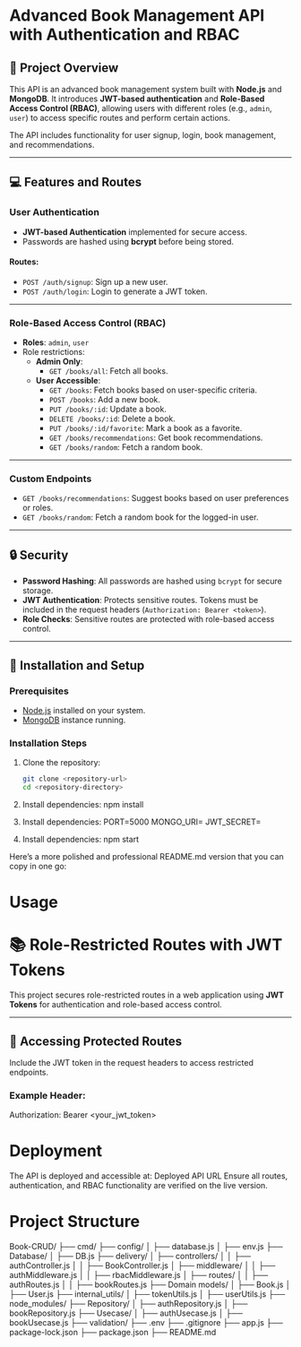 # Advanced Book Management API with Authentication and RBAC

## 🚀 Project Overview
This API is an advanced book management system built with **Node.js** and **MongoDB**. It introduces **JWT-based authentication** and **Role-Based Access Control (RBAC)**, allowing users with different roles (e.g., `admin`, `user`) to access specific routes and perform certain actions. 

The API includes functionality for user signup, login, book management, and recommendations.

---

## 💻 Features and Routes

### **User Authentication**
- **JWT-based Authentication** implemented for secure access.
- Passwords are hashed using **bcrypt** before being stored.

#### Routes:
- `POST /auth/signup`: Sign up a new user.
- `POST /auth/login`: Login to generate a JWT token.

---

### **Role-Based Access Control (RBAC)**
- **Roles**: `admin`, `user`
- Role restrictions:
  - **Admin Only**:
    - `GET /books/all`: Fetch all books.
  - **User Accessible**:
    - `GET /books`: Fetch books based on user-specific criteria.
    - `POST /books`: Add a new book.
    - `PUT /books/:id`: Update a book.
    - `DELETE /books/:id`: Delete a book.
    - `PUT /books/:id/favorite`: Mark a book as a favorite.
    - `GET /books/recommendations`: Get book recommendations.
    - `GET /books/random`: Fetch a random book.

---

### **Custom Endpoints**
- `GET /books/recommendations`: Suggest books based on user preferences or roles.
- `GET /books/random`: Fetch a random book for the logged-in user.

---

## 🔒 Security
- **Password Hashing**: All passwords are hashed using `bcrypt` for secure storage.
- **JWT Authentication**: Protects sensitive routes. Tokens must be included in the request headers (`Authorization: Bearer <token>`).
- **Role Checks**: Sensitive routes are protected with role-based access control.

---

## 🔧 Installation and Setup

### Prerequisites
- [Node.js](https://nodejs.org/) installed on your system.
- [MongoDB](https://www.mongodb.com/) instance running.

### Installation Steps
1. Clone the repository:
   ```bash
   git clone <repository-url>
   cd <repository-directory>
2. Install dependencies:
    npm install

3. Install dependencies:
    PORT=5000
    MONGO_URI=<Your-MongoDB-URI>
    JWT_SECRET=<Your-JWT-Secret>

4. Install dependencies:
    npm start

Here’s a more polished and professional README.md version that you can copy in one go:


# Usage

# 📚 Role-Restricted Routes with JWT Tokens

This project secures role-restricted routes in a web application using **JWT Tokens** for authentication and role-based access control.

---

## 🔐 Accessing Protected Routes
Include the JWT token in the request headers to access restricted endpoints.  

### Example Header:
Authorization: Bearer <your_jwt_token>


# Deployment
The API is deployed and accessible at: Deployed API URL
Ensure all routes, authentication, and RBAC functionality are verified on the live version.

# Project Structure

Book-CRUD/
├── cmd/
├── config/
│   ├── database.js
│   ├── env.js
├── Database/
│   ├── DB.js
├── delivery/
│   ├── controllers/
│   │   ├── authController.js
│   │   ├── BookController.js
│   ├── middleware/
│   │   ├── authMiddleware.js
│   │   ├── rbacMiddleware.js
│   ├── routes/
│   │   ├── authRoutes.js
│   │   ├── bookRoutes.js
├── Domain models/
│   ├── Book.js
│   ├── User.js
├── internal_utils/
│   ├── tokenUtils.js
│   ├── userUtils.js
├── node_modules/
├── Repository/
│   ├── authRepository.js
│   ├── bookRepository.js
├── Usecase/
│   ├── authUsecase.js
│   ├── bookUsecase.js
├── validation/
├── .env
├── .gitignore
├── app.js
├── package-lock.json
├── package.json
├── README.md

